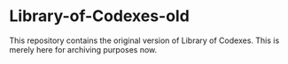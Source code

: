 # Library-of-Codexes-old
This repository contains the original version of Library of Codexes. This is merely here for archiving purposes now.
